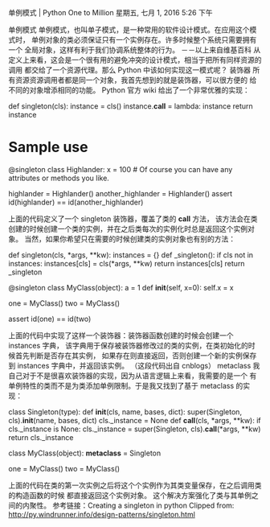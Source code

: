 单例模式 | Python One to Million
星期五, 七月 1, 2016
5:26 下午
 
单例模式
单例模式，也叫单子模式，是一种常用的软件设计模式。在应用这个模式时， 单例对象的类必须保证只有一个实例存在。许多时候整个系统只需要拥有一个 全局对象，这样有利于我们协调系统整体的行为。 －－以上来自维基百科
从定义上来看，这会是一个很有用的避免冲突的设计模式，相当于把所有同样资源的调用 都交给了一个资源代理。那么 Python 中该如何实现这一模式呢？
装饰器
所有资源资源调用者都是同一个对象，我首先想到的就是装饰器，可以很方便的 给不同的对象增添相同的功能。
Python 官方 wiki 给出了一个非常优雅的实现：

def singleton(cls):
    instance = cls()
    instance.__call__ = lambda: instance
    return instance

# Sample use

@singleton
class Highlander:
    x = 100
    # Of course you can have any attributes or methods you like.


highlander = Highlander()
another_highlander = Highlander()
assert id(highlander) == id(another_highlander)
 
上面的代码定义了一个 singleton 装饰器，覆盖了类的 __call__ 方法， 该方法会在类创建的时候创建一个类的实例，并在之后类每次的实例化时总是返回这个实例对象。
当然，如果你希望只在需要的时候创建类的实例对象也有别的方法：

def singleton(cls, *args, **kw):
    instances = {}
    def _singleton():
        if cls not in instances:
            instances[cls] = cls(*args, **kw)
        return instances[cls]
    return _singleton

@singleton
class MyClass(object):
    a = 1
    def __init__(self, x=0):
        self.x = x

one = MyClass()
two = MyClass()

assert id(one) == id(two)
 
上面的代码中实现了这样一个装饰器：装饰器函数创建的时候会创建一个 instances 字典， 该字典用于保存被装饰器修改过的类的实例，在类初始化的时候首先判断是否存在其实例， 如果存在则直接返回，否则创建一个新的实例保存到 instances 字典中，并返回该实例。 （这段代码出自 cnblogs）
metaclass
我自己对于不是很喜欢装饰器的实现，因为从语言逻辑上来看，我需要的是一个 有单例特性的类而不是为类添加单例限制。于是我又找到了基于 metaclass 的实现：

class Singleton(type):
    def __init__(cls, name, bases, dict):
        super(Singleton, cls).__init__(name, bases, dict)
        cls._instance = None
    def __call__(cls, *args, **kw):
        if cls._instance is None:
            cls._instance = super(Singleton, cls).__call__(*args, **kw)
        return cls._instance

class MyClass(object):
    __metaclass__ = Singleton

one = MyClass()
two = MyClass()
 
上面的代码在类的第一次实例之后将这个个实例作为其类变量保存，在之后调用类的构造函数的时候 都直接返回这个实例对象。
这个解决方案强化了类与其单例之间的内聚性。
参考链接：Creating a singleton in python
Clipped from: http://py.windrunner.info/design-patterns/singleton.html
